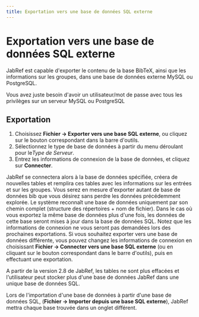 ```yaml
---
title: Exportation vers une base de données SQL externe
---
```


# Exportation vers une base de données SQL externe

JabRef est capable d'exporter le contenu de la base BibTeX, ainsi que les informations sur les groupes, dans une base de données externe MySQL ou PostgreSQL.

Vous avez juste besoin d'avoir un utilisateur/mot de passe avec tous les privilèges sur un serveur MySQL ou PostgreSQL

## Exportation

1.  Choisissez **Fichier → Exporter vers une base SQL externe**, ou cliquez sur le bouton correspondant dans la barre d'outils.
2.  Sélectionnez le type de base de données à partir du menu déroulant pour le*Type de Serveur*.
3.  Entrez les informations de connexion de la base de données, et cliquez sur **Connecter**.

JabRef se connectera alors à la base de données spécifiée, créera de nouvelles tables et remplira ces tables avec les informations sur les entrées et sur les groupes. Vous serez en mesure d'exporter autant de base de données bib que vous désirez sans perdre les données précédemment explorée. Le système reconnaît une base de données uniquement par son chemin complet (structure des répertoires + nom de fichier). Dans le cas où vous exportez la même base de données plus d'une fois, les données de cette base seront mises à jour dans la base de données SQL. Notez que les informations de connexion ne vous seront pas demandées lors des prochaines exportations. Si vous souhaitez exporter vers une base de données différente, vous pouvez changez les informations de connexion en choisissant **Fichier → Connecter vers une base SQL externe** (ou en cliquant sur le bouton correspondant dans le barre d'outils), puis en effectuant une exportation.

A partir de la version 2.8 de JabRef, les tables ne sont plus effacées et l'utilisateur peut stocker plus d'une base de données JabRef dans une unique base de données SQL.

Lors de l'importation d'une base de données à partir d'une base de données SQL, (**Fichier → Importer depuis une base SQL externe**), JabRef mettra chaque base trouvée dans un onglet différent.
